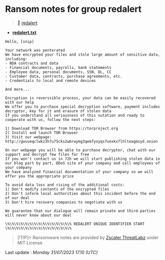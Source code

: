 # Ransom notes for group redalert
> 🔗 [redalert](group/redalert)
* **[redalert.txt](https://ransomware.live/ransomware_notes/redalert/redalert.txt)**

```
Hello, [snip]

Your network was penterated
We have encrypted your files and stole large amount of sensitive data, including:
- NDA contracts and data
- Financial documents, payrolls, bank statements
- Employee data, personal documents, SSN, DL, CC
- Customer data, contracts, purchase agreements, etc.
- Credentials to local and remote devices

And more...

Encryption is reverssible process, your data can be easily recovered with our help
We offer you to purchase special decryption software, payment includes decryptor, key for it and erasure of stolen data
If you understand all seriousness of this sutation and ready to cooperate with us, follow the next steps:

1) Download TOR Browser from https://torproject.org
2) Install and launch TOR Browser
3) Visit our webpage: http://gwvueqclwkz3h7u75cks2wmrwymg3qemfyoyqs7vexkx7lhlteagmsyd.onion

On our webpage you will be able to purchase decryptor, chat with our support and decrypt few files for free
If you won't contact us in 72h we will start publishing stolen data in our blog part by part, DDoS site of your company and call employees of your company
We have analyzed financial documentation of your company so we will offer you the appropriate price

To avoid data loss and rising of the additional costs:
1) Don't modify contents of the encrypted files
2) Don't inform local authorities about this incident before the end of our deal
3) Don't hire recovery companies to negotiate with us

We guarantee that our dialogue will remain private and third-parties will never know about our deal

\%\%\%\%\%\%\%\%\%\%\%\%\%\%\% REDALERT UNIQUE IDENTIFIER START \%\%\%\%\%\%\%\%\%\%\%\%\%\%\%

```


> [!TIP]> Ransomware notes are provided by [Zscaler ThreatLabz](https://github.com/threatlabz/ransomware_notes) under MIT License
> 




Last update : _Monday 31/07/2023 17.10 (UTC)_

